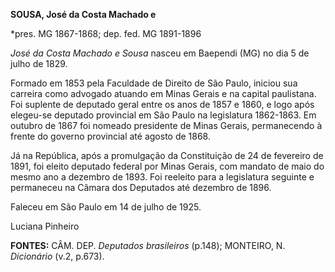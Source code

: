 **SOUSA, José da Costa Machado e**

\*pres. MG 1867-1868; dep. fed. MG 1891-1896

*José da Costa Machado e Sousa* nasceu em Baependi (MG) no dia 5 de
julho de 1829.

Formado em 1853 pela Faculdade de Direito de São Paulo, iniciou sua
carreira como advogado atuando em Minas Gerais e na capital paulistana.
Foi suplente de deputado geral entre os anos de 1857 e 1860, e logo após
elegeu-se deputado provincial em São Paulo na legislatura 1862-1863. Em
outubro de 1867 foi nomeado presidente de Minas Gerais, permanecendo à
frente do governo provincial até agosto de 1868.

Já na República, após a promulgação da Constituição de 24 de fevereiro
de 1891, foi eleito deputado federal por Minas Gerais, com mandato de
maio do mesmo ano a dezembro de 1893. Foi reeleito para a legislatura
seguinte e permaneceu na Câmara dos Deputados até dezembro de 1896.

Faleceu em São Paulo em 14 de julho de 1925.

Luciana Pinheiro

**FONTES:** CÂM. DEP. *Deputados brasileiros* (p.148); MONTEIRO, N.
*Dicionário* (v.2, p.673).
